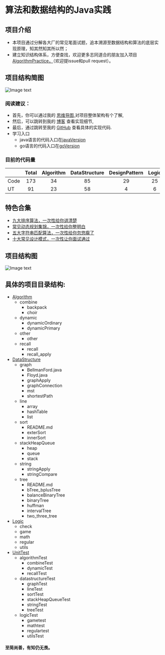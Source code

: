  <h1> 算法和数据结构的Java实践  </h1>

## 项目介绍
+ 本项目通过分解各大厂的常见笔面试题，追本溯源至数据结构和算法的底层实现原理，知其然知其所以然；
+ 建立知识结构体系，方便查找，欢迎更多志同道合的朋友加入项目[AlgorithmPractice，](https://github.com/ljfirst/AlgorithmPractice)（欢迎提issue和pull request）。

## 项目结构简图
![Image text](https://github.com/ljfirst/AlgorithmPractice/blob/master/resource/Architecture.png)

### 阅读建议：
+ 首先，你可以通过我的 [思维导图](https://www.processon.com/mindmap/5cbb5fcae4b09b16ffc06360),对项目整体架构有个了解,
+ 然后，可以跳转到我的 [博客](https://blog.csdn.net/ljfirst) 查看实现细节,
+ 最后，通过跳转至我的 [GitHub](https://github.com/ljfirst/Algorithm) 查看具体的实现代码.
+ 学习入口
  + java语言的代码入口在[javaVersion](https://github.com/ljfirst/AlgorithmPractice/tree/master/javaVersion)
  + go语言的代码入口在[goVersion](https://github.com/ljfirst/AlgorithmPractice/tree/master/goVersion)

### 目前的代码量
|          | Total | Algorithm | DataStructure | DesignPattern |  Logic  |
| -------- |:-----:|  :----:   |   :-----:     |    :-----:    | :-----: |
| Code     |  173  |    34     |      85       |     29        |   25    |
| UT       |  91   |    23     |      58       |     4         |   6     |

## 特色合集
+ [九大排序算法，一次性给你讲清楚](https://blog.csdn.net/ljfirst/article/details/102762758)
+ [常见动态规划集锦，一次性给你整明白](https://blog.csdn.net/ljfirst/article/details/103082359)
+ [五大字符串匹配算法，一次性给你忽悠瘸了](https://blog.csdn.net/ljfirst/article/details/104448266)
+ [十大常见设计模式，一次性让你面试通过](https://blog.csdn.net/ljfirst/article/details/105470727)

## 项目结构图
![Image text](https://github.com/ljfirst/AlgorithmPractice/blob/master/resource/AlgorithmPractice.png)

## 具体的项目目录结构:
+ [Algorithm](https://github.com/ljfirst/AlgorithmPractice/tree/master/javaVersion/Algorithm)
    + combine
        + backpack
        + choir
    + dynamic
        + dynamicOrdinary
        + dynamicPrimary
    + other
        + other
    + recall
        + recall
        + recall_apply
+ [DataStructure](https://github.com/ljfirst/AlgorithmPractice/tree/master/javaVersion/DataStructure)
    + graph
        + BellmanFord.java
        + Floyd.java
        + graphApply
        + graphConnection
        + mst
        + shortestPath
    + line
        + array
        + hashTable
        + list
    + sort
        + README.md
        + exterSort
        + innerSort
    + stackHeapQueue
        + heap
        + queue
        + stack
    + string
        + stringApply
        + stringCompare
    + tree
        + README.md 
        + bTree_bplusTree
        + balanceBinaryTree
        + binaryTree
        + huffman
        + intervalTree
        + two_three_tree
+  [Logic](https://github.com/ljfirst/AlgorithmPractice/tree/master/javaVersion/Logic)
   +  check
   +  game
   +  math
   +  regular
   + utils
+ [UnitTest](https://github.com/ljfirst/AlgorithmPractice/tree/master/javaVersion/UnitTest)
    + algorithmTest
        + combineTest
        + dynamicTest
        + recallTest
    + datastructureTest
        + graphTest
        + lineTest
        + sortTest
        + stackHeapQueueTest
        + stringTest
        + treeTest
    + logicTest
        + gametest
        + mathtest
        + regulartest
        + utilsTest
        


#### 至简尚善，有知仍无畏。
